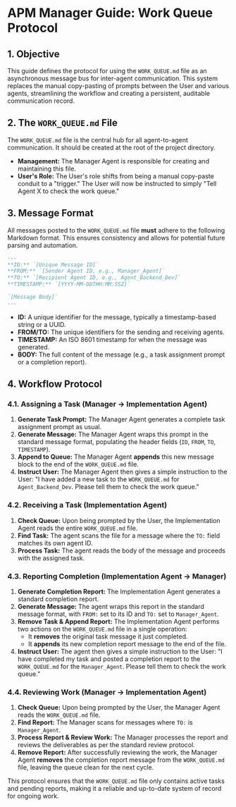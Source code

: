 # APM Manager Guide: Work Queue Protocol

## 1. Objective

This guide defines the protocol for using the `WORK_QUEUE.md` file as an asynchronous message bus for inter-agent communication. This system replaces the manual copy-pasting of prompts between the User and various agents, streamlining the workflow and creating a persistent, auditable communication record.

## 2. The `WORK_QUEUE.md` File

The `WORK_QUEUE.md` file is the central hub for all agent-to-agent communication. It should be created at the root of the project directory.

*   **Management:** The Manager Agent is responsible for creating and maintaining this file.
*   **User's Role:** The User's role shifts from being a manual copy-paste conduit to a "trigger." The User will now be instructed to simply "Tell Agent X to check the work queue."

## 3. Message Format

All messages posted to the `WORK_QUEUE.md` file **must** adhere to the following Markdown format. This ensures consistency and allows for potential future parsing and automation.

````markdown
---
**ID:** `[Unique Message ID]`
**FROM:** `[Sender Agent ID, e.g., Manager_Agent]`
**TO:** `[Recipient Agent ID, e.g., Agent_Backend_Dev]`
**TIMESTAMP:** `[YYYY-MM-DDTHH:MM:SSZ]`

`[Message Body]`
---
````

*   **ID:** A unique identifier for the message, typically a timestamp-based string or a UUID.
*   **FROM/TO:** The unique identifiers for the sending and receiving agents.
*   **TIMESTAMP:** An ISO 8601 timestamp for when the message was generated.
*   **BODY:** The full content of the message (e.g., a task assignment prompt or a completion report).

## 4. Workflow Protocol

### 4.1. Assigning a Task (Manager -> Implementation Agent)

1.  **Generate Task Prompt:** The Manager Agent generates a complete task assignment prompt as usual.
2.  **Generate Message:** The Manager Agent wraps this prompt in the standard message format, populating the header fields (`ID`, `FROM`, `TO`, `TIMESTAMP`).
3.  **Append to Queue:** The Manager Agent **appends** this new message block to the end of the `WORK_QUEUE.md` file.
4.  **Instruct User:** The Manager Agent then gives a simple instruction to the User: "I have added a new task to the `WORK_QUEUE.md` for `Agent_Backend_Dev`. Please tell them to check the work queue."

### 4.2. Receiving a Task (Implementation Agent)

1.  **Check Queue:** Upon being prompted by the User, the Implementation Agent reads the entire `WORK_QUEUE.md` file.
2.  **Find Task:** The agent scans the file for a message where the `TO:` field matches its own agent ID.
3.  **Process Task:** The agent reads the body of the message and proceeds with the assigned task.

### 4.3. Reporting Completion (Implementation Agent -> Manager)

1.  **Generate Completion Report:** The Implementation Agent generates a standard completion report.
2.  **Generate Message:** The agent wraps this report in the standard message format, with `FROM:` set to its ID and `TO:` set to `Manager_Agent`.
3.  **Remove Task & Append Report:** The Implementation Agent performs two actions on the `WORK_QUEUE.md` file in a single operation:
    *   It **removes** the original task message it just completed.
    *   It **appends** its new completion report message to the end of the file.
4.  **Instruct User:** The agent then gives a simple instruction to the User: "I have completed my task and posted a completion report to the `WORK_QUEUE.md` for the `Manager_Agent`. Please tell them to check the work queue."

### 4.4. Reviewing Work (Manager -> Implementation Agent)

1.  **Check Queue:** Upon being prompted by the User, the Manager Agent reads the `WORK_QUEUE.md` file.
2.  **Find Report:** The Manager scans for messages where `TO:` is `Manager_Agent`.
3.  **Process Report & Review Work:** The Manager processes the report and reviews the deliverables as per the standard review protocol.
4.  **Remove Report:** After successfully reviewing the work, the Manager Agent **removes** the completion report message from the `WORK_QUEUE.md` file, leaving the queue clean for the next cycle.

This protocol ensures that the `WORK_QUEUE.md` file only contains active tasks and pending reports, making it a reliable and up-to-date system of record for ongoing work. 